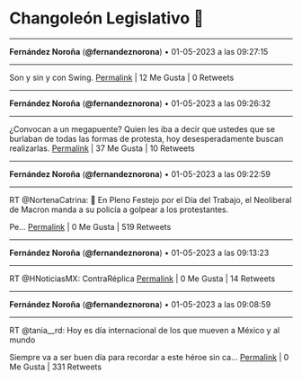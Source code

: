 # Changoleón Legislativo 🙈
*****
**Fernández Noroña** (**@fernandeznorona**) • 01-05-2023 a las 09:27:15
*****
Son y sin y con Swing.
[Permalink](https://twitter.com/fernandeznorona/status/1653088707061202968) | 12 Me Gusta | 0 Retweets
*****
**Fernández Noroña** (**@fernandeznorona**) • 01-05-2023 a las 09:26:32
*****
¿Convocan a un megapuente? Quien les iba a decir que ustedes que se burlaban de todas las formas de protesta, hoy desesperadamente buscan realizarlas.
[Permalink](https://twitter.com/fernandeznorona/status/1653088526785822733) | 37 Me Gusta | 10 Retweets
*****
**Fernández Noroña** (**@fernandeznorona**) • 01-05-2023 a las 09:22:59
*****
RT @NortenaCatrina: 🚨 En Pleno Festejo por el Día del Trabajo, el Neoliberal de Macron manda a su policía a golpear a los protestantes.


Pe…
[Permalink](https://twitter.com/fernandeznorona/status/1653087634825134092) | 0 Me Gusta | 519 Retweets
*****
**Fernández Noroña** (**@fernandeznorona**) • 01-05-2023 a las 09:13:23
*****
RT @HNoticiasMX: ContraRéplica
[Permalink](https://twitter.com/fernandeznorona/status/1653085217547259904) | 0 Me Gusta | 14 Retweets
*****
**Fernández Noroña** (**@fernandeznorona**) • 01-05-2023 a las 09:08:59
*****
RT @tania__rd: Hoy es día internacional de los que mueven a México y al mundo 


Siempre va a ser buen día para recordar a este héroe sin ca…
[Permalink](https://twitter.com/fernandeznorona/status/1653084109336461337) | 0 Me Gusta | 331 Retweets